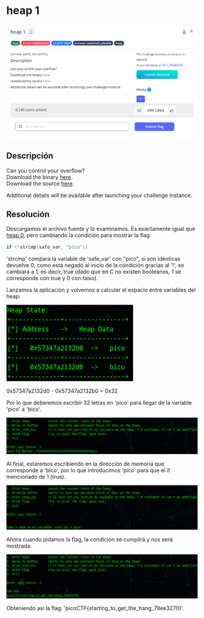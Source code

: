 # heap 1
![Descripcion del CTF](img/description.png)

## Descripción
Can you control your overflow?  
Download the binary [here](https://artifacts.picoctf.net/c_tethys/1/chall).  
Download the source [here](https://artifacts.picoctf.net/c_tethys/1/chall.c).

Additional details will be available after launching your challenge instance.

## Resolución
Descargamos el archivo fuente y lo examinamos. Es exactamente igual que [heap 0](https://github.com/Diego-san-2000/PicoCTF_2024/tree/master/Binary%20Exploitation/heap%200), pero cambiando la condición para mostrar la flag:

```c
if (!strcmp(safe_var, "pico"))
```

'strcmp' compara la variable de 'safe_var' con "pico", si son idénticas devuelve 0, como está negado al inicio de la condición gracias al '!', se cambiará a 1, es decir, true (dado que en C no existen booleanos, 1 se corresponde con true y 0 con falso).

Lanzamos la aplicación y volvemos a calcular el espacio entre variables del heap:

![Consola](img/1.png)

0x57347a2132d0 - 0x57347a2132b0 = 0x32

Por lo que deberemos escribir 32 letras en 'pico' para llegar de la variable 'pico' a 'bico'.

![Consola](img/2.png)

Al final, estaremos escribiendo en la dirección de memoria que corresponde a 'bico', por lo que introducimos 'pico' para que el if mencionado de 1 (true).

![Consola](img/3.png)

Ahora cuando pidamos la flag, la condición se cumplirá y nos será mostrada:

![Consola](img/4.png)

Obteniendo así la flag: 'picoCTF{starting_to_get_the_hang_79ee3270}'.